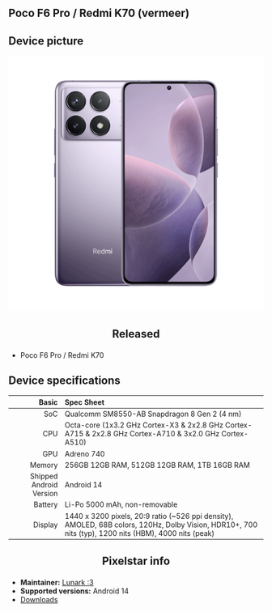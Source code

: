 ## Poco F6 Pro / Redmi K70 (vermeer)

## Device picture
![Poco F6 Pro / Redmi K70](/images/vermeer.png "Redmi K70")

## <p align="center"> Released </p>
- Poco F6 Pro / Redmi K70

## Device specifications

Basic   | Spec Sheet
-------:|:-------------------------
SoC     | Qualcomm SM8550-AB Snapdragon 8 Gen 2 (4 nm)
CPU     | Octa-core (1x3.2 GHz Cortex-X3 & 2x2.8 GHz Cortex-A715 & 2x2.8 GHz Cortex-A710 & 3x2.0 GHz Cortex-A510)
GPU     | Adreno 740
Memory  | 256GB 12GB RAM, 512GB 12GB RAM, 1TB 16GB RAM
Shipped Android Version | Android 14
Battery | Li-Po 5000 mAh, non-removable
Display | 1440 x 3200 pixels, 20:9 ratio (~526 ppi density), AMOLED, 68B colors, 120Hz, Dolby Vision, HDR10+, 700 nits (typ), 1200 nits (HBM), 4000 nits (peak)

## <p align="center"> Pixelstar info </p>
* **Maintainer:**	  [Lunark :3](https://github.com/ByteWave1014)
* **Supported versions:** Android 14
* [Downloads](https://sourceforge.net/projects/pixelstar/files/vermeer/)
